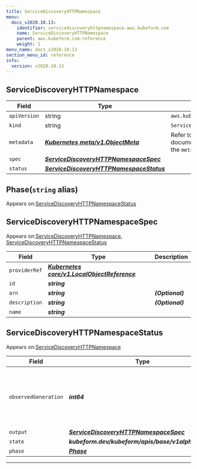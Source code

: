 ```yaml
---
title: ServiceDiscoveryHTTPNamespace
menu:
  docs_v2020.10.13:
    identifier: servicediscoveryhttpnamespace-aws.kubeform.com
    name: ServiceDiscoveryHTTPNamespace
    parent: aws.kubeform.com-reference
    weight: 1
menu_name: docs_v2020.10.13
section_menu_id: reference
info:
  version: v2020.10.13
---
```


## ServiceDiscoveryHTTPNamespace
| Field | Type | Description |
| ------ | ----- | ----------- |
| `apiVersion` | string | `aws.kubeform.com/v1alpha1` |
|    `kind` | string | `ServiceDiscoveryHTTPNamespace` |
| `metadata` | ***[Kubernetes meta/v1.ObjectMeta](https://kubernetes.io/docs/reference/generated/kubernetes-api/v1.13/#objectmeta-v1-meta)***|Refer to the Kubernetes API documentation for the fields of the `metadata` field.|
| `spec` | ***[ServiceDiscoveryHTTPNamespaceSpec](#servicediscoveryhttpnamespacespec)***||
| `status` | ***[ServiceDiscoveryHTTPNamespaceStatus](#servicediscoveryhttpnamespacestatus)***||
## Phase(`string` alias)

Appears on:[ServiceDiscoveryHTTPNamespaceStatus](#servicediscoveryhttpnamespacestatus)

## ServiceDiscoveryHTTPNamespaceSpec

Appears on:[ServiceDiscoveryHTTPNamespace](#servicediscoveryhttpnamespace), [ServiceDiscoveryHTTPNamespaceStatus](#servicediscoveryhttpnamespacestatus)

| Field | Type | Description |
| ------ | ----- | ----------- |
| `providerRef` | ***[Kubernetes core/v1.LocalObjectReference](https://kubernetes.io/docs/reference/generated/kubernetes-api/v1.13/#localobjectreference-v1-core)***||
| `id` | ***string***||
| `arn` | ***string***| ***(Optional)*** |
| `description` | ***string***| ***(Optional)*** |
| `name` | ***string***||
## ServiceDiscoveryHTTPNamespaceStatus

Appears on:[ServiceDiscoveryHTTPNamespace](#servicediscoveryhttpnamespace)

| Field | Type | Description |
| ------ | ----- | ----------- |
| `observedGeneration` | ***int64***| ***(Optional)*** Resource generation, which is updated on mutation by the API Server.|
| `output` | ***[ServiceDiscoveryHTTPNamespaceSpec](#servicediscoveryhttpnamespacespec)***| ***(Optional)*** |
| `state` | ***kubeform.dev/kubeform/apis/base/v1alpha1.State***| ***(Optional)*** |
| `phase` | ***[Phase](#phase)***| ***(Optional)*** |
---
